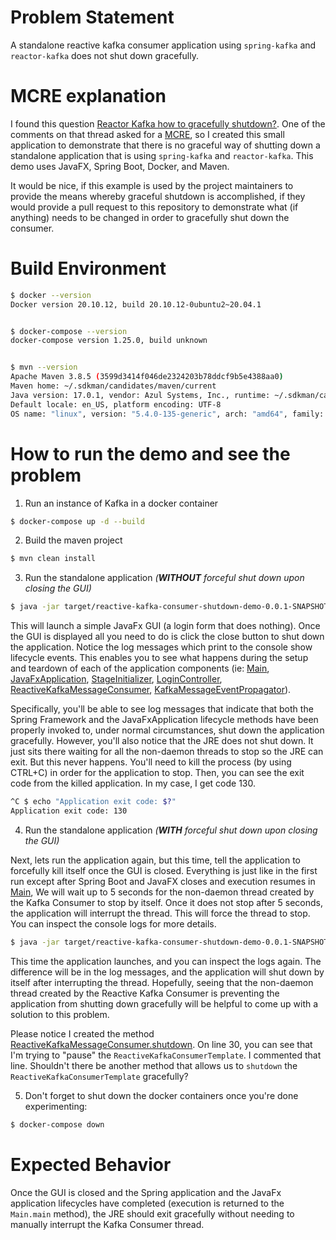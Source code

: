 # Problem Statement

A standalone reactive kafka consumer application using `spring-kafka` and `reactor-kafka` does not shut down gracefully.

# MCRE explanation

I found this question [Reactor Kafka how to gracefully shutdown?](https://stackoverflow.com/q/74497869/328275). One of
the comments on that thread asked for a [MCRE](https://stackoverflow.com/help/minimal-reproducible-example), so I created 
this small application to demonstrate that there is no graceful way of shutting down a standalone application that is 
using `spring-kafka` and `reactor-kafka`. This demo uses JavaFX, Spring Boot, Docker, and Maven.

It would be nice, if this example is used by the project maintainers to provide the means whereby graceful shutdown is 
accomplished, if they would provide a pull request to this repository to demonstrate what (if anything) needs to be
changed in order to gracefully shut down the consumer.

# Build Environment

```bash
$ docker --version
Docker version 20.10.12, build 20.10.12-0ubuntu2~20.04.1


$ docker-compose --version
docker-compose version 1.25.0, build unknown


$ mvn --version
Apache Maven 3.8.5 (3599d3414f046de2324203b78ddcf9b5e4388aa0)
Maven home: ~/.sdkman/candidates/maven/current
Java version: 17.0.1, vendor: Azul Systems, Inc., runtime: ~/.sdkman/candidates/java/17.0.1.fx-zulu
Default locale: en_US, platform encoding: UTF-8
OS name: "linux", version: "5.4.0-135-generic", arch: "amd64", family: "unix"
```

# How to run the demo and see the problem

1. Run an instance of Kafka in a docker container

```bash
$ docker-compose up -d --build
```

2. Build the maven project

```bash
$ mvn clean install
```

3. Run the standalone application *(**WITHOUT** forceful shut down upon closing the GUI)*

```bash
$ java -jar target/reactive-kafka-consumer-shutdown-demo-0.0.1-SNAPSHOT.jar
```

This will launch a simple JavaFx GUI (a login form that does nothing). Once
the GUI is displayed all you need to do is click the close button to shut
down the application. Notice the log messages which print to the console
show lifecycle events. This enables you to see what happens during the setup
and teardown of each of the application components (ie: 
[Main](src/main/java/com/github/axiopisty/mre/reactive/kafka/consumer/shutdown/demo/Main.java), 
[JavaFxApplication](src/main/java/com/github/axiopisty/mre/reactive/kafka/consumer/shutdown/demo/JavaFxApplication.java),
[StageInitializer](src/main/java/com/github/axiopisty/mre/reactive/kafka/consumer/shutdown/demo/javafx/StageInitializer.java),
[LoginController](src/main/java/com/github/axiopisty/mre/reactive/kafka/consumer/shutdown/demo/javafx/LoginController.java),
[ReactiveKafkaMessageConsumer](src/main/java/com/github/axiopisty/mre/reactive/kafka/consumer/shutdown/demo/kafka/consumer/impl/ReactiveKafkaMessageConsumer.java),
[KafkaMessageEventPropagator](src/main/java/com/github/axiopisty/mre/reactive/kafka/consumer/shutdown/demo/KafkaMessageEventPropagator.java)).

Specifically, you'll be able to see log messages that indicate that both the Spring Framework and the JavaFxApplication lifecycle methods have been properly invoked to, under normal circumstances, shut down the application gracefully. However, you'll also notice that the JRE does not shut down. It just sits there waiting for all the non-daemon threads to stop so the JRE can exit. But this never happens. You'll need to kill the process (by using CTRL+C) in order for the application to stop. Then, you can see the exit code from the killed application. In my case, I get code 130.


```bash
^C $ echo "Application exit code: $?"
Application exit code: 130
```

4. Run the standalone application *(**WITH** forceful shut down upon closing the GUI)*

Next, lets run the application again, but this time, tell the application to forcefully kill itself once the GUI is closed. Everything is just like in the first run except after Spring Boot and JavaFX closes and execution resumes in [Main](src/main/java/com/github/axiopisty/mre/reactive/kafka/consumer/shutdown/demo/Main.java), We will wait up to 5 seconds for the non-daemon thread created by the Kafka Consumer to stop by itself. Once it does not stop after 5 seconds, the application will interrupt the thread. This will force the thread to stop. You can inspect the console logs for more details.

```bash
$ java -jar target/reactive-kafka-consumer-shutdown-demo-0.0.1-SNAPSHOT.jar force-shutdown && echo "Application exit code: $?"
```

This time the application launches, and you can inspect the logs again. The difference will be in the log messages, and the application will shut down by itself after interrupting the thread. Hopefully, seeing that the non-daemon thread created by the Reactive Kafka Consumer is preventing the application from shutting down gracefully will be helpful to come up with a solution to this problem.

Please notice I created the method [ReactiveKafkaMessageConsumer.shutdown](src/main/java/com/github/axiopisty/mre/reactive/kafka/consumer/shutdown/demo/kafka/consumer/impl/ReactiveKafkaMessageConsumer.java). On line 30, you can see that I'm trying to "pause" the `ReactiveKafkaConsumerTemplate`. I commented that line. Shouldn't there be another method that allows us to `shutdown` the `ReactiveKafkaConsumerTemplate` gracefully?

5. Don't forget to shut down the docker containers once you're done experimenting:

```bash
$ docker-compose down
```

# Expected Behavior

Once the GUI is closed and the Spring application and the JavaFx application lifecycles have completed (execution is returned to the `Main.main` method), the JRE should exit gracefully without needing to manually interrupt the Kafka Consumer thread.